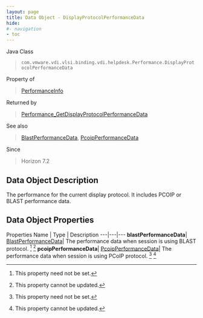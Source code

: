 ```yaml
---
layout: page
title: Data Object - DisplayProtocolPerformanceData
hide:
#- navigation
- toc
---
```






Java Class
> `com.vmware.vdi.vlsi.binding.vdi.helpdesk.Performance.DisplayProtocolPerformanceData`

Property of
> [PerformanceInfo](vdi.helpdesk.Performance.PerformanceInfo.md#field_detail)

Returned by
> [Performance_GetDisplayProtocolPerformanceData](vdi.helpdesk.Performance.md#getDisplayProtocolPerformanceData)

See also
> [BlastPerformanceData](vdi.helpdesk.Performance.BlastPerformanceData.md), [PcoipPerformanceData](vdi.helpdesk.Performance.PcoipPerformanceData.md)

Since
> Horizon 7.2


## Data Object Description

The performance for the current display protocol. It includes PCOIP or BLAST performance data.

## Data Object Properties
Properties
Name |  Type |  Description
---|---|---
**blastPerformanceData**| [BlastPerformanceData](vdi.helpdesk.Performance.BlastPerformanceData.md)|  The performance data when session is using BLAST protocol. [^1] [^2]
**pcoipPerformanceData**| [PcoipPerformanceData](vdi.helpdesk.Performance.PcoipPerformanceData.md)|  The performance data when session is using PCoIP protocol. [^1] [^2]


 


[^1]: This property need not be set.
[^2]: This property cannot be updated.